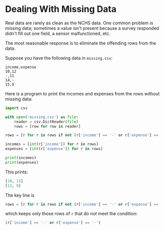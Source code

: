# Dealing With Missing Data

Real data are rarely as clean as the NCHS data. One common problem is missing data; sometimes a value isn't present
because a survey responded didn't fill out one field, a sensor malfunctioned, etc.

The most reasonable response is to eliminate the offending rows from the data.

Suppose you have the following data in `missing.csv`:

```csv
income,expense
10,12
-,11
14,-
15,9
```

Here is a program to print the incomes and expenses from the rows without missing data:

```python
import csv

with open('missing.csv') as file:
    reader = csv.DictReader(file)
    rows = [row for row in reader]

rows = [r for r in rows if not (r['income'] == '-' or r['expense'] == '-')]

incomes = [int(r['income']) for r in rows]
expenses = [int(r['expense']) for r in rows]

print(incomes)
print(expenses)
```

This prints:

```python
[10, 15]
[12, 9]
```

The key line is

```python
rows = [r for r in rows if not (r['income'] == '-' or r['expense'] == '-')]
```

which keeps only those rows of `r` that do *not* meet the condition:

```python
(r['income'] == '-' or r['expense'] == '-')
```
